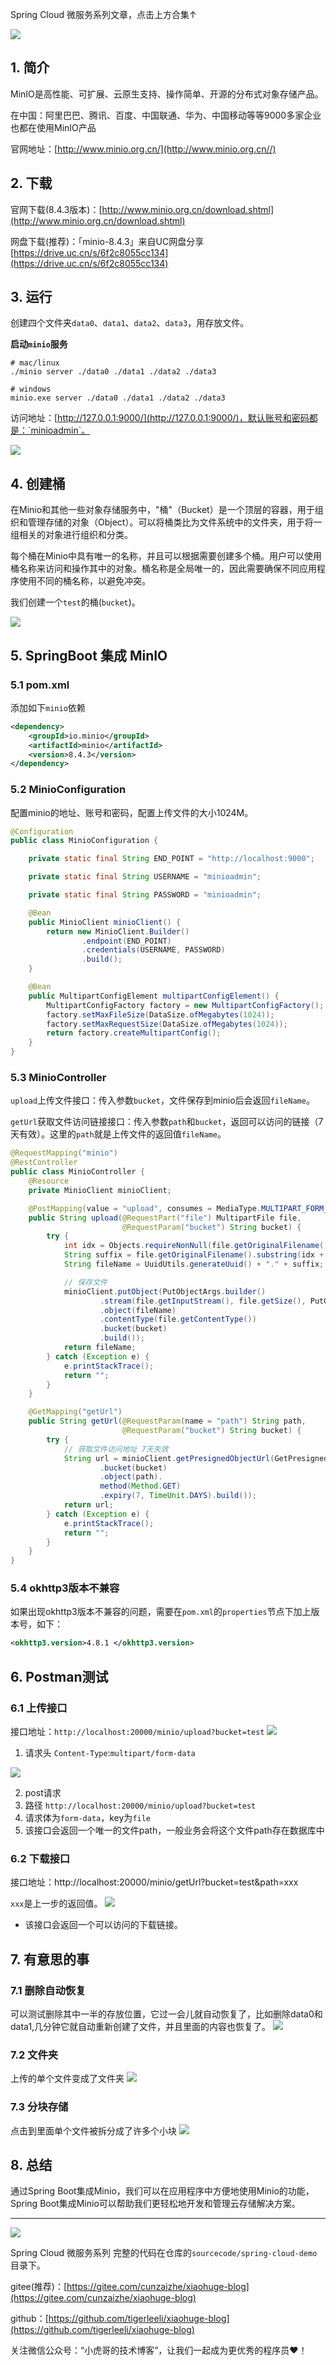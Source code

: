 Spring Cloud 微服务系列文章，点击上方合集↑

![](/images/SpringCloud/17/cover.png)


## 1. 简介

MinIO是高性能、可扩展、云原生支持、操作简单、开源的分布式对象存储产品。    

在中国：阿里巴巴、腾讯、百度、中国联通、华为、中国移动等等9000多家企业也都在使用MinIO产品    

官网地址：[http://www.minio.org.cn/](http://www.minio.org.cn//)

## 2. 下载

官网下载(8.4.3版本)：[http://www.minio.org.cn/download.shtml](http://www.minio.org.cn/download.shtml)


网盘下载(推荐)：「minio-8.4.3」来自UC网盘分享
[https://drive.uc.cn/s/6f2c8055cc134](https://drive.uc.cn/s/6f2c8055cc134)


## 3. 运行

创建四个文件夹`data0`、`data1`、`data2`、`data3`，用存放文件。

**启动`minio`服务**
```
# mac/linux
./minio server ./data0 ./data1 ./data2 ./data3
 
# windows
minio.exe server ./data0 ./data1 ./data2 ./data3
```

访问地址：[http://127.0.0.1:9000/](http://127.0.0.1:9000/)，默认账号和密码都是：`minioadmin`。

![](/images/SpringCloud/17/01.png)

## 4. 创建桶

在Minio和其他一些对象存储服务中，"桶"（Bucket）是一个顶层的容器，用于组织和管理存储的对象（Object）。可以将桶类比为文件系统中的文件夹，用于将一组相关的对象进行组织和分类。

每个桶在Minio中具有唯一的名称，并且可以根据需要创建多个桶。用户可以使用桶名称来访问和操作其中的对象。桶名称是全局唯一的，因此需要确保不同应用程序使用不同的桶名称，以避免冲突。

我们创建一个`test`的桶(`bucket`)。

![](/images/SpringCloud/17/02.png)


## 5. SpringBoot 集成 MinIO

### 5.1 pom.xml

添加如下`minio`依赖

```xml
<dependency>
    <groupId>io.minio</groupId>
    <artifactId>minio</artifactId>
    <version>8.4.3</version>
</dependency>
```

### 5.2 MinioConfiguration

配置minio的地址、账号和密码，配置上传文件的大小1024M。

```java
@Configuration
public class MinioConfiguration {

    private static final String END_POINT = "http://localhost:9000";

    private static final String USERNAME = "minioadmin";

    private static final String PASSWORD = "minioadmin";

    @Bean
    public MinioClient minioClient() {
        return new MinioClient.Builder()
                .endpoint(END_POINT)
                .credentials(USERNAME, PASSWORD)
                .build();
    }

    @Bean
    public MultipartConfigElement multipartConfigElement() {
        MultipartConfigFactory factory = new MultipartConfigFactory();
        factory.setMaxFileSize(DataSize.ofMegabytes(1024));
        factory.setMaxRequestSize(DataSize.ofMegabytes(1024));
        return factory.createMultipartConfig();
    }
}
``` 

### 5.3 MinioController
`upload`上传文件接口：传入参数`bucket`，文件保存到minio后会返回`fileName`。

`getUrl`获取文件访问链接接口：传入参数`path`和`bucket`，返回可以访问的链接（7天有效）。这里的`path`就是上传文件的返回值`fileName`。

```java
@RequestMapping("minio")
@RestController
public class MinioController {
    @Resource
    private MinioClient minioClient;

    @PostMapping(value = "upload", consumes = MediaType.MULTIPART_FORM_DATA_VALUE)
    public String upload(@RequestPart("file") MultipartFile file,
                         @RequestParam("bucket") String bucket) {
        try {
            int idx = Objects.requireNonNull(file.getOriginalFilename()).lastIndexOf(".");
            String suffix = file.getOriginalFilename().substring(idx + 1);
            String fileName = UuidUtils.generateUuid() + "." + suffix;

            // 保存文件
            minioClient.putObject(PutObjectArgs.builder()
                    .stream(file.getInputStream(), file.getSize(), PutObjectArgs.MIN_MULTIPART_SIZE)
                    .object(fileName)
                    .contentType(file.getContentType())
                    .bucket(bucket)
                    .build());
            return fileName;
        } catch (Exception e) {
            e.printStackTrace();
            return "";
        }
    }

    @GetMapping("getUrl")
    public String getUrl(@RequestParam(name = "path") String path,
                         @RequestParam("bucket") String bucket) {
        try {
            // 获取文件访问地址 7天失效
            String url = minioClient.getPresignedObjectUrl(GetPresignedObjectUrlArgs.builder()
                    .bucket(bucket)
                    .object(path).
                    method(Method.GET)
                    .expiry(7, TimeUnit.DAYS).build());
            return url;
        } catch (Exception e) {
            e.printStackTrace();
            return "";
        }
    }
}

```

### 5.4 okhttp3版本不兼容

如果出现okhttp3版本不兼容的问题，需要在`pom.xml`的`properties`节点下加上版本号，如下：
```xml
<okhttp3.version>4.8.1 </okhttp3.version>
```
## 6. Postman测试

### 6.1 上传接口

接口地址：`http://localhost:20000/minio/upload?bucket=test`
![](/images/SpringCloud/17/03.png)

1. 请求头 `Content-Type`:`multipart/form-data`

![](/images/SpringCloud/17/04.png)

2. post请求
3. 路径 `http://localhost:20000/minio/upload?bucket=test`
4. 请求体为`form-data`，key为`file`
5. 该接口会返回一个唯一的文件path，一般业务会将这个文件path存在数据库中

### 6.2 下载接口

接口地址：http://localhost:20000/minio/getUrl?bucket=test&path=xxx

`xxx`是上一步的返回值。
![](/images/SpringCloud/17/05.png)

- 该接口会返回一个可以访问的下载链接。

## 7. 有意思的事

### 7.1 删除自动恢复

可以测试删除其中一半的存放位置，它过一会儿就自动恢复了，比如删除data0和data1,几分钟它就自动重新创建了文件，并且里面的内容也恢复了。
![](/images/SpringCloud/17/06.png)


### 7.2 文件夹

上传的单个文件变成了文件夹
![](/images/SpringCloud/17/07.png)


### 7.3 分块存储

点击到里面单个文件被拆分成了许多个小块
![](/images/SpringCloud/17/08.png)


## 8. 总结

通过Spring Boot集成Minio，我们可以在应用程序中方便地使用Minio的功能，Spring Boot集成Minio可以帮助我们更轻松地开发和管理云存储解决方案。

---

![](/images/SpringCloud/01/01.png)

Spring Cloud 微服务系列 完整的代码在仓库的`sourcecode/spring-cloud-demo`目录下。

gitee(推荐)：[https://gitee.com/cunzaizhe/xiaohuge-blog](https://gitee.com/cunzaizhe/xiaohuge-blog)

github：[https://github.com/tigerleeli/xiaohuge-blog](https://github.com/tigerleeli/xiaohuge-blog)

关注微信公众号：“小虎哥的技术博客”，让我们一起成为更优秀的程序员❤️！